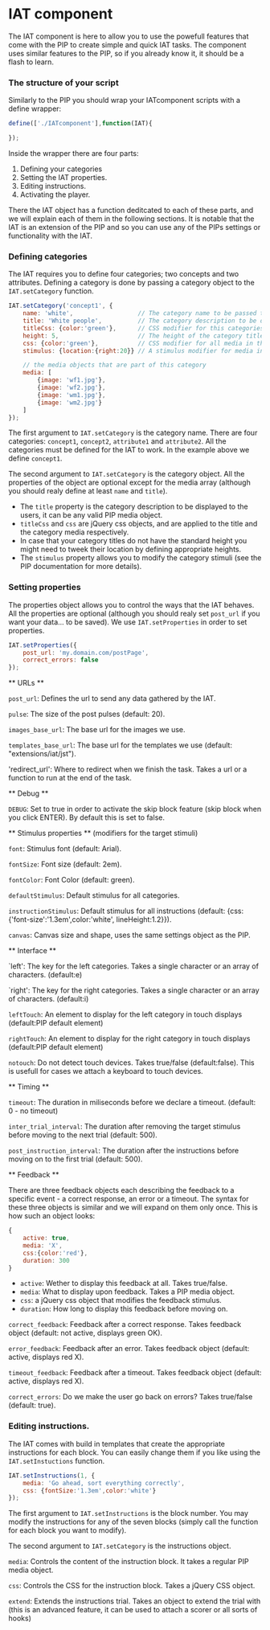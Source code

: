 # IAT component
The IAT component is here to allow you to use the powefull features that come with the PIP to create simple and quick IAT tasks. The component uses similar features to the PIP, so if you already know it, it should be a flash to learn.

### The structure of your script
Similarly to the PIP you should wrap your IATcomponent scripts with a define wrapper:

```js
define(['./IATcomponent'],function(IAT){

});
```

Inside the wrapper there are four parts:
1. Defining your categories
2. Setting the IAT properties.
3. Editing instructions.
4. Activating the player.

There the IAT object has a function deditcated to each of these parts, and we will explain each of them in the following sections.
It is notable that the IAT is an extension of the PIP and so you can use any of the PIPs settings or functionality with the IAT.

### Defining categories
The IAT requires you to define four categories; two concepts and two attributes.
Defining a category is done by passing a category object to the `IAT.setCategory` function.

```js
IAT.setCategory('concept1', {
	name: 'white',					// The category name to be passed to the server
	title: 'White people',			// The category description to be displayed to the users.
	titleCss: {color:'green'},		// CSS modifier for this categories media
	height: 5, 						// The height of the category title.
	css: {color:'green'},			// CSS modifier for all media in this category
	stimulus: {location:{right:20}}	// A stimulus modifier for media in this category

	// the media objects that are part of this category
	media: [
		{image: 'wf1.jpg'},
		{image: 'wf2.jpg'},
		{image: 'wm1.jpg'},
		{image: 'wm2.jpg'}
	]
});
```

The first argument to `IAT.setCategory` is the category name. There are four categories: `concept1`, `concept2`, `attribute1` and `attribute2`. All the categories must be defined for the IAT to work. In the example above we define `concept1`.

The second argument to `IAT.setCategory` is the category object. All the properties of the object are optional except for the media array (although you should realy define at least `name` and `title`).
* The `title` property is the category description to be displayed to the users, it can be any valid PIP media object.
* `titleCss` and `css` are jQuery css objects, and are applied to the title and the category media respectively.
* In case that your category titles do not have the standard height you might need to tweek their location by defining appropriate heights.
* The `stimulus` property allows you to modify the category stimuli (see the PIP documentation for more details).

### Setting properties
The properties object allows you to control the ways that the IAT behaves. All the properties are optional (although you should realy set `post_url` if you want your data... to be saved). We use `IAT.setProperties` in order to set properties.

```js
IAT.setProperties({
	post_url: 'my.domain.com/postPage',
	correct_errors: false
});
```

** URLs **

`post_url`: Defines the url to send any data gathered by the IAT.

`pulse`: The size of the post pulses (default: 20).

`images_base_url`: The base url for the images we use.

`templates_base_url`: The base url for the templates we use (default: "extensions/iat/jst").

'redirect_url': Where to redirect when we finish the task. Takes a url or a function to run at the end of the task.

** Debug **

`DEBUG`: Set to true in order to activate the skip block feature (skip block when you click ENTER). By default this is set to false.

** Stimulus properties ** (modifiers for the target stimuli)

`font`: Stimulus font (default: Arial).

`fontSize`: Font size (default: 2em).

`fontColor`: Font Color (default: green).

`defaultStimulus`: Default stimulus for all categories.

`instructionStimulus`: Default stimulus for all instructions (default: {css:{'font-size':'1.3em',color:'white', lineHeight:1.2}}).

`canvas`: Canvas size and shape, uses the same settings object as the PIP.

** Interface **

`left': The key for the left categories. Takes a single character or an array of characters. (default:e)

`right': The key for the right categories. Takes a single character or an array of characters. (default:i)

`leftTouch`: An element to display for the left category in touch displays (default:PIP default element)

`rightTouch`: An element to display for the right category in touch displays (default:PIP default element)

`notouch`: Do not detect touch devices. Takes true/false (default:false). This is usefull for cases we attach a keyboard to touch devices.

** Timing **

`timeout`: The duration in miliseconds before we declare a timeout. (default: 0 - no timeout)

`inter_trial_interval`: The duration after removing the target stimulus before moving to the next trial (default: 500).

`post_instruction_interval`: The duration after the instructions before moving on to the first trial (default: 500).

** Feedback **

There are three feedback objects each describing the feedback to a specific event - a correct response, an error or a timeout. The syntax for these three objects is similar and we will expand on them only once. This is how such an object looks:

```js
{
	active: true,
	media: 'X',
	css:{color:'red'},
	duration: 300
}
```

* `active`: Wether to display this feedback at all. Takes true/false.
* `media`: What to display upon feedback. Takes a PIP media object.
* `css`: a jQuery css object that modifies the feedback stimulus.
* `duration`: How long to display this feedback before moving on.

`correct_feedback`: Feedback after a correct response. Takes feedback object (default: not active, displays green OK).

`error_feedback`: Feedback after an error.  Takes feedback object (default: active, displays red X).

`timeout_feedback`: Feedback after a timeout.  Takes feedback object (default: active, displays red X).

`correct_errors`: Do we make the user go back on errors? Takes true/false (default: true).

### Editing instructions.
The IAT comes with build in templates that create the appropriate instructions for each block. You can easily change them if you like using the `IAT.setInstuctions` function.

```js
IAT.setInstructions(1, {
	media: 'Go ahead, sort everything correctly',
	css: {fontSize:'1.3em',color:'white'}
});
```

The first argument to `IAT.setInstructions` is the block number. You may modify the instructions for any of the seven blocks (simply call the function for each block you want to modify).

The second argument to `IAT.setCategory` is the instructions object.

`media`: Controls the content of the instruction block. It takes a regular PIP media object.

`css`: Controls the CSS for the instruction block. Takes a jQuery CSS object.

`extend`: Extends the instructions trial. Takes an object to extend the trial with (this is an advanced feature, it can be used to attach a scorer or all sorts of hooks)